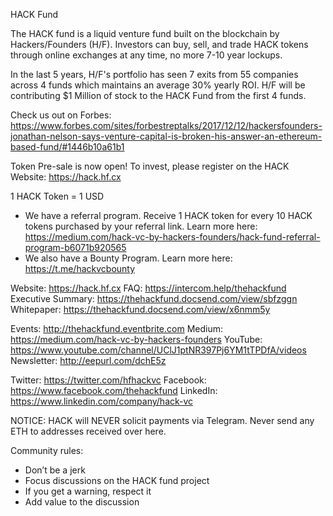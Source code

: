 HACK Fund

The HACK fund is a liquid venture fund built on the blockchain by Hackers/Founders (H/F). Investors can buy, sell, and trade HACK tokens through online exchanges at any time, no more 7-10 year lockups.

In the last 5 years, H/F's portfolio has seen 7 exits from 55 companies across 4 funds which maintains an average 30% yearly ROI. H/F will be contributing $1 Million of stock to the HACK Fund from the first 4 funds.

Check us out on Forbes: https://www.forbes.com/sites/forbestreptalks/2017/12/12/hackersfounders-jonathan-nelson-says-venture-capital-is-broken-his-answer-an-ethereum-based-fund/#1446b10a61b1

Token Pre-sale is now open!
To invest, please register on the HACK Website: https://hack.hf.cx

1 HACK Token = 1 USD

- We have a referral program. Receive 1 HACK token for every 10 HACK tokens purchased by your referral link. Learn more here: https://medium.com/hack-vc-by-hackers-founders/hack-fund-referral-program-b6071b920565
- We also have a Bounty Program. Learn more here: https://t.me/hackvcbounty

Website: https://hack.hf.cx
FAQ: https://intercom.help/thehackfund
Executive Summary: https://thehackfund.docsend.com/view/sbfzggn
Whitepaper: https://thehackfund.docsend.com/view/x6nmm5y

Events: http://thehackfund.eventbrite.com
Medium: https://medium.com/hack-vc-by-hackers-founders
YouTube: https://www.youtube.com/channel/UClJ1ptNR397Pj6YM1tTPDfA/videos
Newsletter: http://eepurl.com/dchE5z

Twitter: https://twitter.com/hfhackvc
Facebook: https://www.facebook.com/thehackfund
LinkedIn: https://www.linkedin.com/company/hack-vc

NOTICE: HACK will NEVER solicit payments via Telegram. Never send any ETH to addresses received over here.

Community rules:
- Don’t be a jerk
- Focus discussions on the HACK fund project
- If you get a warning, respect it
- Add value to the discussion
